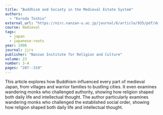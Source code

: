 ```yaml
---
title: "Buddhism and Society in the Medieval Estate System"
authors:
  - "Kuroda Toshio"
external_url: "https://nirc.nanzan-u.ac.jp/journal/6/article/935/pdf/download"
course: medieval
tags:
  - japan
  - japanese-roots
year: 1996
journal: jjrs
publisher: "Nanzan Institute for Religion and Culture"
volume: 23
number: 3-4
pages: "287--319"
---
```


This article explores how Buddhism influenced every part of medieval Japan, from villages and warrior families to bustling cities. It even examines wandering monks who challenged authority, showing how religion shaped both daily life and intellectual thought. The author particularly examines wandering monks who challenged the established social order, showing how religion shaped both daily life and intellectual thought.